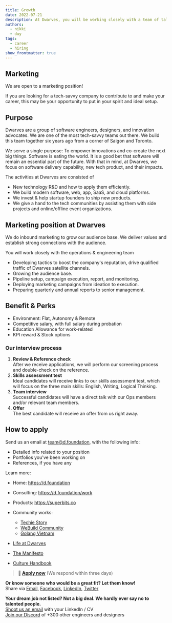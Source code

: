 ```yaml
---
title: Growth
date: 2022-07-21
description: At Dwarves, you will be working closely with a team of talented, kind people and working directly with our clients. There is a lot of freedom to contribute to the quality of the project and improve, or prove yourself
authors:
  - nikki
  - duy
tags:
  - career
  - hiring
show_frontmatter: true
---
```


## Marketing

We are open to a marketing position!

If you are looking for a tech-savvy company to contribute to and make your career, this may be your opportunity to put in your spirit and ideal setup.

## Purpose

Dwarves are a group of software engineers, designers, and innovation advocates. We are one of the most tech-savvy teams out there. We build this team together six years ago from a corner of Saigon and Toronto.

We serve a single purpose: To empower innovations and co-create the next big things. Software is eating the world. It is a good bet that software will remain an essential part of the future. With that in mind, at Dwarves, we focus on software delivery capability, new tech product, and their impacts.

The activities at Dwarves are consisted of

* New technology R&D and how to apply them efficiently.
* We build modern software, web, app, SaaS, and cloud platforms.
* We invest & help startup founders to ship new products.
* We give a hand to the tech communities by assisting them with side projects and online/offline event organizations.

## Marketing position at Dwarves

We do inbound marketing to grow our audience base. We deliver values and establish strong connections with the audience.

You will work closely with the operations & engineering team

* Developing tactics to boost the company's reputation, drive qualified traffic of Dwarves satellite channels.
* Growing the audience base.
* Pipeline setup, campaign execution, report, and monitoring.
* Deploying marketing campaigns from ideation to execution.
* Preparing quarterly and annual reports to senior management.

## Benefit & Perks

* Environment: Flat, Autonomy & Remote
* Competitive salary, with full salary during probation
* Education Allowance for work-related
* KPI reward & Stock options

### Our interview process

1. **Review & Reference check**<br>After we receive applications, we will perform our screening process and double-check on the reference.
2. **Skills** **assessment test**<br>Ideal candidates will receive links to our skills assessment test, which will focus on the three main skills: English, Writing, Logical Thinking.
3. **Team interview**<br>Successful candidates will have a direct talk with our Ops members and/or relevant team members.
4. **Offer**<br>The best candidate will receive an offer from us right away.

## How to apply

Send us an email at <team@d.foundation>, with the following info:

* Detailed info related to your position
* Portfolios you've been working on
* References, if you have any

Learn more:

* Home: <https://d.foundation>
* Consulting: <https://d.foundation/work>
* Products: <https://superbits.co>
* Community works:
  * [Techie Story](https://techiestory.co)
  * [WeBuild Community](https://webuild.community)
  * [Golang Vietnam](https://golang.org.vn)

* [Life at Dwarves](https://memo.d.foundation/careers/additional-info/life-at-dwarves/)
* [The Manifesto](https://memo.d.foundation/careers/additional-info/the-manifesto/)
* [Culture Handbook](https://memo.d.foundation/careers/additional-info/culture-handbook/)

> **🤘 <a href="mailto:spawn@d.foundation">Apply now</a>** (We respond within three days)

**Or know someone who would be a great fit? Let them know!**\
Share via [Email](mailto:spawn@d.foundation), [Facebook](https://www.facebook.com/dwarvesf), [LinkedIn](https://www.linkedin.com/company/dwarvesf/), [Twitter](https://twitter.com/dwarvesf.)

**Your dream job not listed? Not a big deal. We hardly ever say no to talented people.**\
[Shoot us an email](mailto:spawn@d.foundation) with your LinkedIn / CV\
[Join our Discord](https://discord.gg/dfoundation) of +300 other engineers and designers
